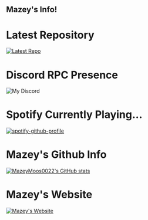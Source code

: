 ## Mazey's Info!

# Latest Repository
[![Latest Repo]()](https://github.com/mazeymoos0022/unified-game-launcher)

# Discord RPC Presence
![My Discord](https://discord-readme-badge.vercel.app/api?id=1025770042245251122)

# Spotify Currently Playing...
[![spotify-github-profile](https://spotify-github-profile.kittinanx.com/api/view?uid=x060f5w4ftwv8zc8fi9662t70&cover_image=true&theme=default&show_offline=false&background_color=121212&interchange=false)](https://github.com/kittinan/spotify-github-profile)

# Mazey's Github Info
[![MazeyMoos0022's GitHub stats](https://github-readme-stats.vercel.app/api?username=mazeymoos0022&theme=highcontrast&show_icons=true)](https://github.com/anuraghazra/github-readme-stats)

# Mazey's Website
[![Mazey's Website](https://www.mazeymoos.com/webpage2024-11-23%20121446.png)](https://www.mazeymoos.com)
